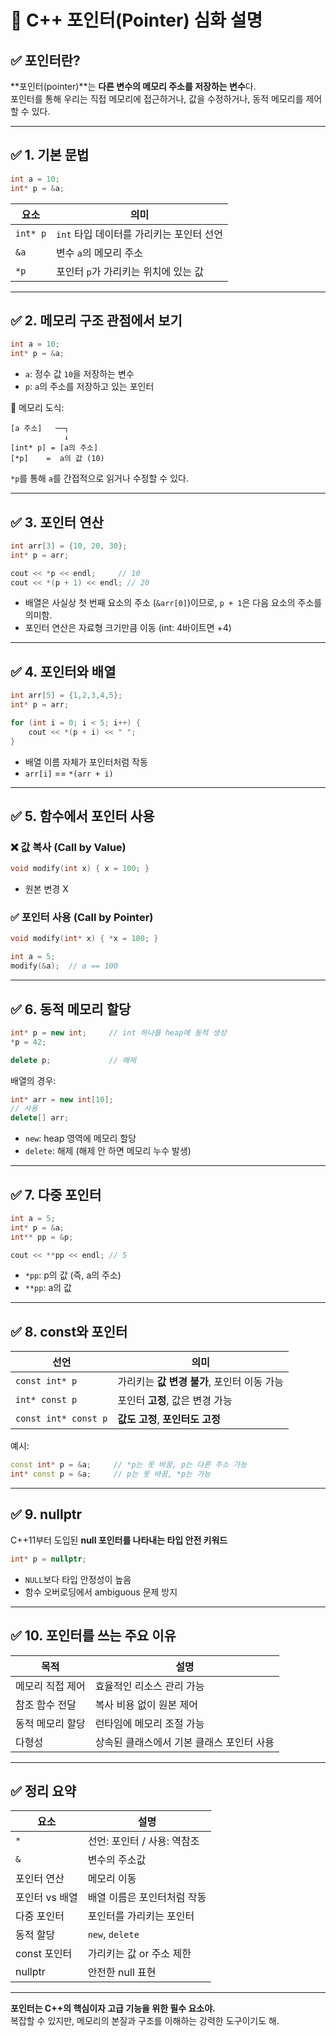 # 📍 C++ 포인터(Pointer) 심화 설명

## ✅ 포인터란?

**포인터(pointer)**는 **다른 변수의 메모리 주소를 저장하는 변수**다.  
포인터를 통해 우리는 직접 메모리에 접근하거나, 값을 수정하거나, 동적 메모리를 제어할 수 있다.

---

## ✅ 1. 기본 문법

```cpp
int a = 10;
int* p = &a;
```

| 요소 | 의미 |
|------|------|
| `int* p` | `int` 타입 데이터를 가리키는 포인터 선언 |
| `&a` | 변수 `a`의 메모리 주소 |
| `*p` | 포인터 `p`가 가리키는 위치에 있는 값 |

---

## ✅ 2. 메모리 구조 관점에서 보기

```cpp
int a = 10;
int* p = &a;
```

- `a`: 정수 값 `10`을 저장하는 변수
- `p`: `a`의 주소를 저장하고 있는 포인터

📌 메모리 도식:

```
[a 주소]   ──┐
            ↓
[int* p] = [a의 주소]
[*p]    =  a의 값 (10)
```

`*p`를 통해 `a`를 간접적으로 읽거나 수정할 수 있다.

---

## ✅ 3. 포인터 연산

```cpp
int arr[3] = {10, 20, 30};
int* p = arr;

cout << *p << endl;     // 10
cout << *(p + 1) << endl; // 20
```

- 배열은 사실상 첫 번째 요소의 주소 (`&arr[0]`)이므로,
  `p + 1`은 다음 요소의 주소를 의미함.
- 포인터 연산은 자료형 크기만큼 이동 (int: 4바이트면 +4)

---

## ✅ 4. 포인터와 배열

```cpp
int arr[5] = {1,2,3,4,5};
int* p = arr;

for (int i = 0; i < 5; i++) {
    cout << *(p + i) << " ";
}
```

- 배열 이름 자체가 포인터처럼 작동
- `arr[i]` == `*(arr + i)`

---

## ✅ 5. 함수에서 포인터 사용

### ❌ 값 복사 (Call by Value)

```cpp
void modify(int x) { x = 100; }
```

- 원본 변경 X

### ✅ 포인터 사용 (Call by Pointer)

```cpp
void modify(int* x) { *x = 100; }

int a = 5;
modify(&a);  // a == 100
```

---

## ✅ 6. 동적 메모리 할당

```cpp
int* p = new int;     // int 하나를 heap에 동적 생성
*p = 42;

delete p;             // 해제
```

배열의 경우:

```cpp
int* arr = new int[10];
// 사용
delete[] arr;
```

- `new`: heap 영역에 메모리 할당
- `delete`: 해제 (해제 안 하면 메모리 누수 발생)

---

## ✅ 7. 다중 포인터

```cpp
int a = 5;
int* p = &a;
int** pp = &p;

cout << **pp << endl; // 5
```

- `*pp`: p의 값 (즉, a의 주소)
- `**pp`: a의 값

---

## ✅ 8. const와 포인터

| 선언                    | 의미 |
|-------------------------|------|
| `const int* p`          | 가리키는 **값 변경 불가**, 포인터 이동 가능 |
| `int* const p`          | 포인터 **고정**, 값은 변경 가능 |
| `const int* const p`    | **값도 고정**, **포인터도 고정**

예시:

```cpp
const int* p = &a;     // *p는 못 바꿈, p는 다른 주소 가능
int* const p = &a;     // p는 못 바꿈, *p는 가능
```

---

## ✅ 9. nullptr

C++11부터 도입된 **null 포인터를 나타내는 타입 안전 키워드**

```cpp
int* p = nullptr;
```

- `NULL`보다 타입 안정성이 높음
- 함수 오버로딩에서 ambiguous 문제 방지

---

## ✅ 10. 포인터를 쓰는 주요 이유

| 목적 | 설명 |
|------|------|
| 메모리 직접 제어 | 효율적인 리소스 관리 가능 |
| 참조 함수 전달 | 복사 비용 없이 원본 제어 |
| 동적 메모리 할당 | 런타임에 메모리 조절 가능 |
| 다형성           | 상속된 클래스에서 기본 클래스 포인터 사용 |

---

## ✅ 정리 요약

| 요소              | 설명 |
|-------------------|------|
| `*`               | 선언: 포인터 / 사용: 역참조 |
| `&`               | 변수의 주소값 |
| 포인터 연산       | 메모리 이동 |
| 포인터 vs 배열     | 배열 이름은 포인터처럼 작동 |
| 다중 포인터       | 포인터를 가리키는 포인터 |
| 동적 할당         | `new`, `delete` |
| const 포인터       | 가리키는 값 or 주소 제한 |
| nullptr           | 안전한 null 표현 |

---

**포인터는 C++의 핵심이자 고급 기능을 위한 필수 요소야.**  
복잡할 수 있지만, 메모리의 본질과 구조를 이해하는 강력한 도구이기도 해.
```
